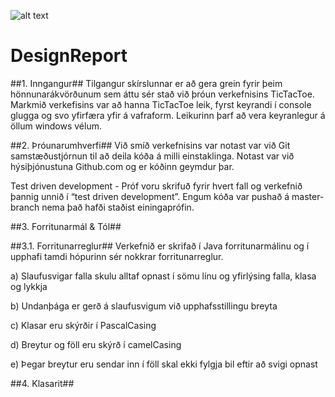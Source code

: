 ![alt text](/Pics/default_white.png)

# DesignReport

##1.  Inngangur##
Tilgangur skírslunnar er að gera grein fyrir þeim hönnunarákvörðunum sem áttu sér stað við þróun verkefnisins TicTacToe. Markmið verkefisins var að hanna TicTacToe leik, fyrst keyrandi í console glugga og svo yfirfæra yfir á vafraform. Leikurinn þarf að vera keyranlegur á öllum windows vélum. 

##2.  Þróunarumhverfi##
Við smíð verkefnisins var notast var við Git samstæðustjórnun til að deila kóða á milli einstaklinga. Notast var við hýsiþjónustuna Github.com og er kóðinn geymdur þar. 

Test driven development - Próf voru skrifuð fyrir hvert fall og verkefnið þannig unnið í “test driven development”. Engum kóða var pushað á master-branch nema það hafði staðist einingaprófin.

##3.	Forritunarmál & Tól##

##3.1.	 Forritunarreglur##
Verkefnið er skrifað í Java forritunarmálinu og í upphafi tamdi hópurinn sér nokkrar forritunarreglur.

a)	Slaufusvigar falla skulu alltaf opnast í sömu línu og yfirlýsing falla, klasa og lykkja

b)	Undanþága er gerð á slaufusvigum við upphafsstillingu breyta

c)	Klasar eru skýrðir í PascalCasing

d)	Breytur og föll eru skýrð í camelCasing

e)	 Þegar breytur eru sendar inn í föll skal ekki fylgja bil eftir að svigi opnast

##4.	Klasarit##

